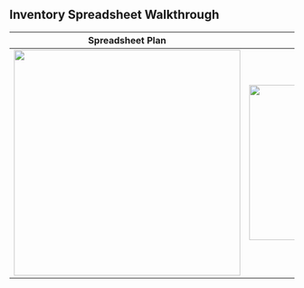 ## Inventory Spreadsheet Walkthrough

<p align="center"></p>
<table>
    <thead>
        <tr>
            <th align="center">Spreadsheet Plan</th>
            <th align="center">Page 1</th>
            <th align="center">Page 2</th>
        </tr>
    </thead>
    <tbody>
        <tr>
            <td align="center">
                <img src="https://i.imgur.com/PYyW3Dr.png" width="400" />
            </td>
            <td align="center">
                <img src="https://i.imgur.com/cFYZVSl.png" width="275" />
            </td>
            <td align="center">
                <img src="https://i.imgur.com/SLqJbtH.png" width="275" />
            </td>
        </tr>
    </tbody>
</table>
<p></p>
